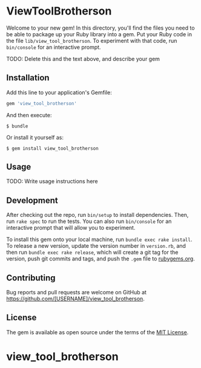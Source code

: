 # ViewToolBrotherson

Welcome to your new gem! In this directory, you'll find the files you need to be able to package up your Ruby library into a gem. Put your Ruby code in the file `lib/view_tool_brotherson`. To experiment with that code, run `bin/console` for an interactive prompt.

TODO: Delete this and the text above, and describe your gem

## Installation

Add this line to your application's Gemfile:

```ruby
gem 'view_tool_brotherson'
```

And then execute:

    $ bundle

Or install it yourself as:

    $ gem install view_tool_brotherson

## Usage

TODO: Write usage instructions here

## Development

After checking out the repo, run `bin/setup` to install dependencies. Then, run `rake spec` to run the tests. You can also run `bin/console` for an interactive prompt that will allow you to experiment.

To install this gem onto your local machine, run `bundle exec rake install`. To release a new version, update the version number in `version.rb`, and then run `bundle exec rake release`, which will create a git tag for the version, push git commits and tags, and push the `.gem` file to [rubygems.org](https://rubygems.org).

## Contributing

Bug reports and pull requests are welcome on GitHub at https://github.com/[USERNAME]/view_tool_brotherson.


## License

The gem is available as open source under the terms of the [MIT License](http://opensource.org/licenses/MIT).

# view_tool_brotherson
